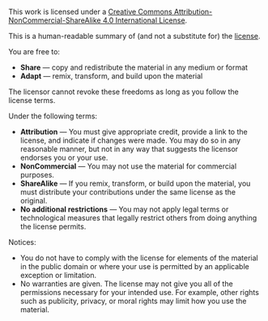 This work is licensed under a [Creative Commons Attribution-NonCommercial-ShareAlike 4.0 International License](https://creativecommons.org/licenses/by-nc-sa/4.0/). 

This is a human-readable summary of (and not a substitute for) the [license](https://creativecommons.org/licenses/by-nc-sa/4.0/legalcode).

You are free to:

- **Share** — copy and redistribute the material in any medium or format 
- **Adapt** — remix, transform, and build upon the material 

The licensor cannot revoke these freedoms as long as you follow the license terms.

Under the following terms:

- **Attribution** — You must give appropriate credit, provide a link to the license, and indicate if changes were made. You may do so in any reasonable manner, but not in any way that suggests the licensor endorses you or your use. 
- **NonCommercial** — You may not use the material for commercial purposes. 
- **ShareAlike** — If you remix, transform, or build upon the material, you must distribute your contributions under the same license as the original. 
- **No additional restrictions** — You may not apply legal terms or technological measures that legally restrict others from doing anything the license permits.

Notices: 

- You do not have to comply with the license for elements of the material in the public domain or where your use is permitted by an applicable exception or limitation. 
- No warranties are given. The license may not give you all of the permissions necessary for your intended use. For example, other rights such as publicity, privacy, or moral rights may limit how you use the material.
